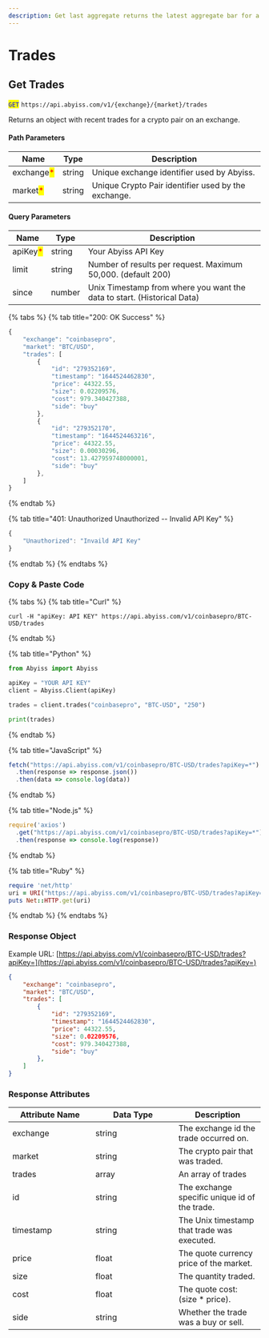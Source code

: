 ```yaml
---
description: Get last aggregate returns the latest aggregate bar for a crypto pair.
---
```


# Trades

## Get Trades

<mark style="color:blue;">`GET`</mark> `https://api.abyiss.com/v1/{exchange}/{market}/trades`

Returns an object with recent trades for a crypto pair on an exchange.

#### Path Parameters

| Name                                       | Type   | Description                                         |
| ------------------------------------------ | ------ | --------------------------------------------------- |
| exchange<mark style="color:red;">\*</mark> | string | Unique exchange identifier used by Abyiss.          |
| market<mark style="color:red;">\*</mark>   | string | Unique Crypto Pair identifier used by the exchange. |

#### Query Parameters

| Name                                     | Type   | Description                                                             |
| ---------------------------------------- | ------ | ----------------------------------------------------------------------- |
| apiKey<mark style="color:red;">\*</mark> | string | Your Abyiss API Key                                                     |
| limit                                    | string | Number of results per request. Maximum 50,000. (default 200)            |
| since                                    | number | Unix Timestamp from where you want the data to start. (Historical Data) |

{% tabs %}
{% tab title="200: OK Success" %}
```javascript
{
    "exchange": "coinbasepro",
    "market": "BTC/USD",
    "trades": [
        {
            "id": "279352169",
            "timestamp": "1644524462830",
            "price": 44322.55,
            "size": 0.02209576,
            "cost": 979.340427388,
            "side": "buy"
        },
        {
            "id": "279352170",
            "timestamp": "1644524463216",
            "price": 44322.55,
            "size": 0.00030296,
            "cost": 13.427959748000001,
            "side": "buy"
        },
    ]
}
```
{% endtab %}

{% tab title="401: Unauthorized Unauthorized -- Invalid API Key" %}
```javascript
{
    "Unauthorized": "Invaild API Key"
}
```
{% endtab %}
{% endtabs %}

### Copy & Paste Code

{% tabs %}
{% tab title="Curl" %}
```shell
curl -H "apiKey: API KEY" https://api.abyiss.com/v1/coinbasepro/BTC-USD/trades
```
{% endtab %}

{% tab title="Python" %}
```python
from Abyiss import Abyiss

apiKey = "YOUR API KEY"
client = Abyiss.Client(apiKey)

trades = client.trades("coinbasepro", "BTC-USD", "250")

print(trades)
```
{% endtab %}

{% tab title="JavaScript" %}
```javascript
fetch("https://api.abyiss.com/v1/coinbasepro/BTC-USD/trades?apiKey=*")
  .then(response => response.json())
  .then(data => console.log(data))
```
{% endtab %}

{% tab title="Node.js" %}
```javascript
require('axios')
  .get("https://api.abyiss.com/v1/coinbasepro/BTC-USD/trades?apiKey=*")
  .then(response => console.log(response))
```
{% endtab %}

{% tab title="Ruby" %}
```ruby
require 'net/http'
uri = URI("https://api.abyiss.com/v1/coinbasepro/BTC-USD/trades?apiKey=*")
puts Net::HTTP.get(uri)
```
{% endtab %}
{% endtabs %}

### Response Object

Example URL: [https://api.abyiss.com/v1/coinbasepro/BTC-USD/trades?apiKey=](https://api.abyiss.com/v1/coinbasepro/BTC-USD/trades?apiKey=)

```json
{
    "exchange": "coinbasepro",
    "market": "BTC/USD",
    "trades": [
        {
            "id": "279352169",
            "timestamp": "1644524462830",
            "price": 44322.55,
            "size": 0.02209576,
            "cost": 979.340427388,
            "side": "buy"
        },
    ]
}
```

### Response Attributes

<table><thead><tr><th width="150">Attribute Name</th><th width="150">Data Type</th><th>Description</th></tr></thead><tbody><tr><td>exchange</td><td>string</td><td>The exchange id the trade occurred on.</td></tr><tr><td>market</td><td>string</td><td>The crypto pair that was traded.</td></tr><tr><td>trades</td><td>array</td><td>An array of trades</td></tr><tr><td>id</td><td>string</td><td>The exchange specific unique id of the trade.</td></tr><tr><td>timestamp</td><td>string</td><td>The Unix timestamp that trade was executed.</td></tr><tr><td>price</td><td>float</td><td>The quote currency price of the market.</td></tr><tr><td>size</td><td>float</td><td>The quantity traded.</td></tr><tr><td>cost</td><td>float</td><td>The quote cost: (size * price).</td></tr><tr><td>side</td><td>string</td><td>Whether the trade was a buy or sell.</td></tr></tbody></table>
